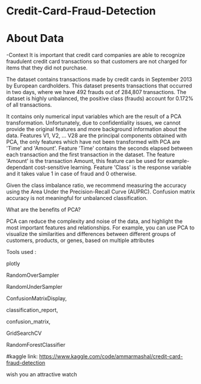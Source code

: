 # Credit-Card-Fraud-Detection

# About Data

-Context It is important that credit card companies are able to recognize fraudulent credit card transactions so that customers are not charged for items that they did not purchase.



The dataset contains transactions made by credit cards in September 2013 by European cardholders. This dataset presents transactions that occurred in two days, where we have 492 frauds out of 284,807 transactions. The dataset is highly unbalanced, the positive class (frauds) account for 0.172% of all transactions.

It contains only numerical input variables which are the result of a PCA transformation. Unfortunately, due to confidentiality issues, we cannot provide the original features and more background information about the data. Features V1, V2, … V28 are the principal components obtained with PCA, the only features which have not been transformed with PCA are 'Time' and 'Amount'. Feature 'Time' contains the seconds elapsed between each transaction and the first transaction in the dataset. The feature 'Amount' is the transaction Amount, this feature can be used for example-dependant cost-sensitive learning. Feature 'Class' is the response variable and it takes value 1 in case of fraud and 0 otherwise.

Given the class imbalance ratio, we recommend measuring the accuracy using the Area Under the Precision-Recall Curve (AUPRC). Confusion matrix accuracy is not meaningful for unbalanced classification.



What are the benefits of PCA?

PCA can reduce the complexity and noise of the data, and highlight the most important features and relationships. For example, you can use PCA to visualize the similarities and differences between different groups of customers, products, or genes, based on multiple attributes





Tools used :

plotly

RandomOverSampler

RandomUnderSampler

ConfusionMatrixDisplay,

classification_report,

confusion_matrix,

GridSearchCV

RandomForestClassifier


#kaggle link:
https://www.kaggle.com/code/ammarmashal/credit-card-fraud-detection

wish you an attractive watch 
